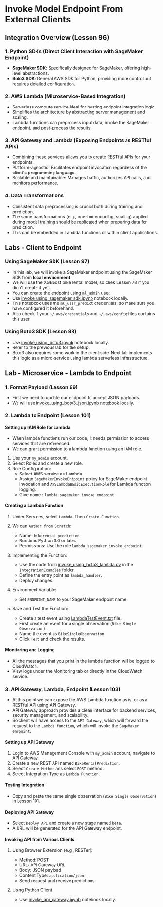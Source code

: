 # Invoke Model Endpoint From External Clients

## Integration Overview (Lesson 96)

### 1. Python SDKs (Direct Client Interaction with SageMaker Endpoint)
   - **SageMaker SDK**: Specifically designed for SageMaker, offering high-level abstractions.
   - **Boto3 SDK**: General AWS SDK for Python, providing more control but requires detailed configuration.

### 2. AWS Lambda (Microservice-Based Integration)
   - Serverless compute service ideal for hosting endpoint integration logic.
   - Simplifies the architecture by abstracting server management and scaling.
   - Lambda functions can preprocess input data, invoke the SageMaker endpoint, and post-process the results.

### 3. API Gateway and Lambda (Exposing Endpoints as RESTful APIs)
   - Combining these services allows you to create RESTful APIs for your endpoints.
   - Platform-agnostic: Facilitates endpoint invocation regardless of the client's programming language.
   - Scalable and maintainable: Manages traffic, authorizes API calls, and monitors performance.

### 4. Data Transformations
   - Consistent data preprocessing is crucial both during training and prediction.
   - The same transformations (e.g., one-hot encoding, scaling) applied during model training should be replicated when preparing data for prediction.
   - This can be embedded in Lambda functions or within client applications.

## Labs - Client to Endpoint

### Using SageMaker SDK (Lesson 97)

- In this lab, we will invoke a SageMaker endpoint using the SageMaker SDK from **local environment**.
- We will use the XGBoost bike rental model, so chek Lesson 78 if you didn't create it yet.
- You can create the endpoint using `ml_admin` user.
- Use [invoke_using_sagemaker_sdk.ipynb](https://github.com/gsamil/AmazonSageMakerCourse/blob/master/IntegrationExamples/invoke_using_sagemaker_sdk.ipynb) notebook locally.
- This notebook uses the `ml_user_predict` credentials, so make sure you have configured it beforehand.
- Also check if your `~/.aws/credentials` and `~/.aws/config` files contains this user.

### Using Boto3 SDK (Lesson 98)

- Use [invoke_using_boto3.ipynb](https://github.com/gsamil/AmazonSageMakerCourse/blob/master/IntegrationExamples/invoke_using_boto3.ipynb) notebook locally.
- Refer to the previous lab for the setup.
- Boto3 also requires some work in the client side. Next lab implements this logic as a micro-service using lambda serverless infrastructure.

## Lab - Microservice - Lambda to Endpoint

### 1. Format Payload (Lesson 99)

- First we need to update our endpoint to accept JSON payloads.
- We will use [invoke_using_boto3_json.ipynb](https://github.com/gsamil/AmazonSageMakerCourse/blob/master/IntegrationExamples/invoke_using_boto3_json.ipynb) notebook locally.

### 2. Lambda to Endpoint (Lesson 101)

#### Setting up IAM Role for Lambda

- When lambda functions run our code, it needs permission to access services that are referenced.
- We can grant permission to a lambda function using an IAM role.

1. Use your `my_admin` account.
2. Select Roles and create a new role.
3. Role Configuration: 
   - Select AWS service as Lambda.
   - Assign `SageMakerInvokeEndpoint` policy for SageMaker endpoint invocation and `AWSLambdaBasicExecutionRole` for Lambda function logging.
   - Give name : `lambda_sagemaker_invoke_endpoint`

#### Creating a Lambda Function

1. Under Services, select `Lambda`. Then `Create Function`.

2. We can `Author from Scratch`:
   - Name: `bikerental_prediction`
   - Runtime: Python 3.6 or later.
   - Permissions: Use the role `lambda_sagemaker_invoke_endpoint`.

3. Implementing the Function:
   - Use the code from [invoke_using_boto3_lambda.py](https://github.com/gsamil/AmazonSageMakerCourse/blob/master/IntegrationExamples/invoke_using_boto3_lambda.py) in the `IntegrationExamples` folder.
   - Define the entry point as `lambda_handler`.
   - Deploy changes.

4. Environment Variable:
   - Set `ENDPOINT_NAME` to your SageMaker endpoint name.

5. Save and Test the Function:
   - Create a test event using [LambdaTestEvent.txt](https://github.com/gsamil/AmazonSageMakerCourse/blob/master/IntegrationExamples/LambdaTestEvent.txt) file.
   - First create an event for a single observation (`Bike Single Observation`)
   - Name the event as `BikeSingleObservation`
   - Click `Test` and check the results.

#### Monitoring and Logging

- All the messages that you print in the lambda function will be logged to CloudWatch.
- View logs under the Monitoring tab or directly in the CloudWatch service.

### 3. API Gateway, Lambda, Endpoint (Lesson 103)

- At this point we can expose the AWS Lambda function as is, or as a RESTful API using API Gateway. 
- API Gateway approach provides a clean interface for backend services, security management, and scalability.
- So client will have access to the `API Gateway`, which will forward the request to the `Lambda function`, which will invoke the `SageMaker endpoint`.

#### Setting up API Gateway
1. Login to AWS Management Console with `my_admin` account, navigate to API Gateway.
2. Create a new REST API named `BikeRentalPrediction`.
3. Select `Create Method` ans select `POST` method.
4. Select Integration Type as `Lambda Function`.

#### Testing Integration
- Copy and paste the same single observation (`Bike Single Observation`) in Lesson 101.

#### Deploying API Gateway
- Select `Deploy API` and create a new stage named `beta`.
- A URL will be generated for the API Gateway endpoint.

#### Invoking API from Various Clients
1. Using Browser Extension (e.g., RESTer):
   - Method: POST
   - URL: API Gateway URL
   - Body: JSON payload
   - Content Type: `application/json`
   - Send request and receive predictions.

2. Using Python Client
   - Use [invoke_api_gateway.ipynb](https://github.com/gsamil/AmazonSageMakerCourse/blob/master/IntegrationExamples/invoke_api_gateway.ipynb) notebook locally.
